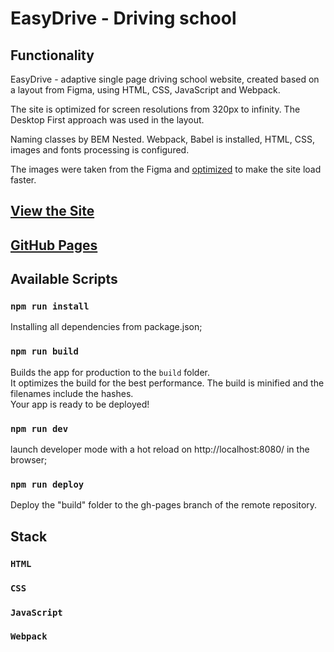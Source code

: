 # __EasyDrive - Driving school__

## __Functionality__
EasyDrive - adaptive single page driving school website, created based on a layout from Figma, using HTML, CSS, JavaScript and Webpack.

The site is optimized for screen resolutions from 320px to infinity. The Desktop First approach was used in the layout.

Naming classes by BEM Nested. Webpack, Babel is installed, HTML, CSS, images and fonts processing is configured.

The images were taken from the Figma and [optimized](https://tinypng.com/) to make the site load faster.

## __[View the Site](https://easydrive-online.ru)__
## __[GitHub Pages](https://at0m234.github.io/EasyDrive/)__

## __Available Scripts__
### __`npm run install`__
Installing all dependencies from package.json;
### __`npm run build`__
Builds the app for production to the `build` folder.\
It optimizes the build for the best performance.
The build is minified and the filenames include the hashes.\
Your app is ready to be deployed!
### `npm run dev`
launch developer mode with a hot reload on http://localhost:8080/ in the browser;
### __`npm run deploy`__
Deploy the "build" folder to the gh-pages branch of the remote repository.
## __Stack__

### `HTML`
### `CSS`
### `JavaScript`
### `Webpack`
